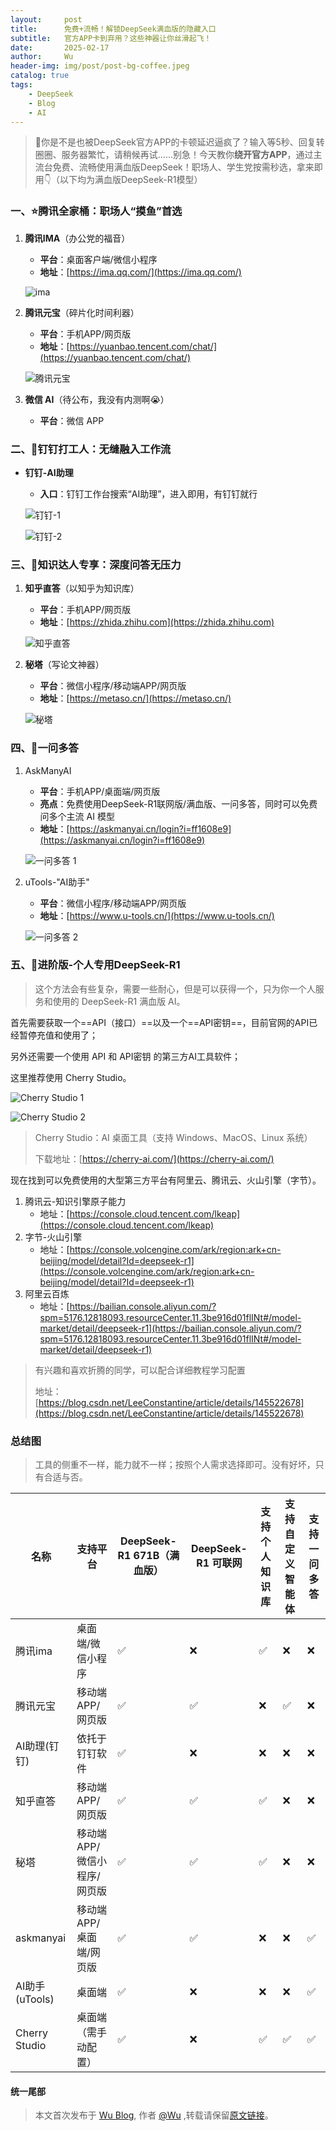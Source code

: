 ```yaml
---
layout:     post
title:      免费+流畅！解锁DeepSeek满血版的隐藏入口
subtitle:   官方APP卡到弃用？这些神器让你丝滑起飞！
date:       2025-02-17
author:     Wu
header-img: img/post/post-bg-coffee.jpeg
catalog: true
tags:
    - DeepSeek
    - Blog
    - AI
---
```



> 📱你是不是也被DeepSeek官方APP的卡顿延迟逼疯了？输入等5秒、回复转圈圈、服务器繁忙，请稍候再试……别急！今天教你**绕开官方APP**，通过主流台免费、流畅使用满血版DeepSeek！职场人、学生党按需秒选，拿来即用👇（以下均为满血版DeepSeek-R1模型）

### 一、⭐腾讯全家桶：职场人“摸鱼”首选

1. **腾讯IMA**（办公党的福音）

   - **平台**：桌面客户端/微信小程序
   - **地址**：[https://ima.qq.com/](https://ima.qq.com/)

   ![ima](https://qiniu.wu06.com/uPic/20250218/20250218174128_wkkHge.jpg)

2. **腾讯元宝**（碎片化时间利器）

   - **平台**：手机APP/网页版
   - **地址**：[https://yuanbao.tencent.com/chat/](https://yuanbao.tencent.com/chat/)

   ![腾讯元宝](https://qiniu.wu06.com/uPic/20250218/20250218174227_HiXiRK.jpg)

3. **微信 AI**（待公布，我没有内测啊😭）

   - **平台**：微信 APP

### 二、💼钉钉打工人：无缝融入工作流

- **钉钉-AI助理**

  - **入口**：钉钉工作台搜索“AI助理”，进入即用，有钉钉就行

  ![钉钉-1](/Users/wu/www/myGithub/github.io/新文章/钉钉-1.jpg)

  ![钉钉-2](https://qiniu.wu06.com/uPic/20250218/20250218174910_jSocuN.jpg)

### 三、📖知识达人专享：深度问答无压力

1. **知乎直答**（以知乎为知识库）

   - **平台**：手机APP/网页版
   - **地址**：[https://zhida.zhihu.com](https://zhida.zhihu.com)

   ![知乎直答](https://qiniu.wu06.com/uPic/20250218/20250218175024_2GgRiN.jpg)

2. **秘塔**（写论文神器）

   - **平台**：微信小程序/移动端APP/网页版
   - **地址**：[https://metaso.cn/](https://metaso.cn/)

   ![秘塔](https://qiniu.wu06.com/uPic/20250218/20250218175234_vkPtgP.jpg)

### 四、🚀一问多答

1. AskManyAI

   - **平台**：手机APP/桌面端/网页版
   - **亮点**：免费使用DeepSeek-R1联网版/满血版、一问多答，同时可以免费问多个主流 AI 模型
   - **地址**：[https://askmanyai.cn/login?i=ff1608e9](https://askmanyai.cn/login?i=ff1608e9)

   ![一问多答 1](https://qiniu.wu06.com/uPic/20250218/20250218175258_S8pRK4.jpg)

2. uTools-"AI助手"

   - **平台**：微信小程序/移动端APP/网页版
   - **地址**：[https://www.u-tools.cn/](https://www.u-tools.cn/)

   ![一问多答 2](https://qiniu.wu06.com/uPic/20250218/20250218175314_dU6Umt.jpg)

### 五、🚀进阶版-个人专用DeepSeek-R1

> 这个方法会有些复杂，需要一些耐心，但是可以获得一个，只为你一个人服务和使用的 DeepSeek-R1 满血版 AI。

首先需要获取一个==API（接口）==以及一个==API密钥==，目前官网的API已经暂停充值和使用了；

另外还需要一个使用 API 和 API密钥 的第三方AI工具软件；

这里推荐使用 Cherry Studio。

![Cherry Studio 1](https://qiniu.wu06.com/uPic/20250218/20250218181831_5d8mMW.jpg)

![Cherry Studio 2](https://qiniu.wu06.com/uPic/20250218/20250218181840_5ubt2c.jpg)

> Cherry Studio：AI 桌面工具（支持 Windows、MacOS、Linux 系统）
>
> 下载地址：[https://cherry-ai.com/](https://cherry-ai.com/)

现在找到可以免费使用的大型第三方平台有阿里云、腾讯云、火山引擎（字节）。

1. 腾讯云-知识引擎原子能力
   - 地址：[https://console.cloud.tencent.com/lkeap](https://console.cloud.tencent.com/lkeap)
2. 字节-火山引擎
   - 地址：[https://console.volcengine.com/ark/region:ark+cn-beijing/model/detail?Id=deepseek-r1](https://console.volcengine.com/ark/region:ark+cn-beijing/model/detail?Id=deepseek-r1)
3. 阿里云百炼
   - 地址：[https://bailian.console.aliyun.com/?spm=5176.12818093.resourceCenter.11.3be916d01flINt#/model-market/detail/deepseek-r1](https://bailian.console.aliyun.com/?spm=5176.12818093.resourceCenter.11.3be916d01flINt#/model-market/detail/deepseek-r1)

> 有兴趣和喜欢折腾的同学，可以配合详细教程学习配置
>
> 地址：[https://blog.csdn.net/LeeConstantine/article/details/145522678](https://blog.csdn.net/LeeConstantine/article/details/145522678)



### 总结图

> 工具的侧重不一样，能力就不一样；按照个人需求选择即可。没有好坏，只有合适与否。

| 名称           | 支持平台                    | DeepSeek-R1 671B（满血版） | DeepSeek-R1 可联网 | 支持个人知识库 | 支持自定义智能体 | 支持一问多答 |
| -------------- | --------------------------- | -------------------------- | ------------------ | -------------- | ---------------- | ------------ |
| 腾讯ima        | 桌面端/微信小程序           | ✅                          | ❌                  | ✅              | ❌                | ❌            |
| 腾讯元宝       | 移动端APP/网页版            | ✅                          | ✅                  | ❌              | ✅                | ❌            |
| AI助理(钉钉)   | 依托于钉钉软件              | ✅                          | ❌                  | ❌              | ❌                | ❌            |
| 知乎直答       | 移动端APP/网页版            | ✅                          | ✅                  | ✅              | ❌                | ❌            |
| 秘塔           | 移动端APP/微信小程序/网页版 | ✅                          | ✅                  | ✅              | ❌                | ❌            |
| askmanyai      | 移动端APP/桌面端/网页版     | ✅                          | ✅                  | ❌              | ❌                | ✅            |
| AI助手(uTools) | 桌面端                      | ✅                          | ❌                  | ❌              | ❌                | ✅            |
| Cherry Studio  | 桌面端（需手动配置）        | ✅                          | ❌                  | ✅              | ✅                | ✅            |



#### 统一尾部

> 本文首次发布于 [Wu Blog](https://blog.wu06.com/), 作者 [@Wu](https://github.com/yuexueyu) ,转载请保留[原文链接](https://blog.wu06.com/2025/02/17/%E5%85%8D%E8%B4%B9+%E6%B5%81%E7%95%85-%E8%A7%A3%E9%94%81DeepSeek%E6%BB%A1%E8%A1%80%E7%89%88%E7%9A%84%E9%9A%90%E8%97%8F%E5%85%A5%E5%8F%A3/)。
